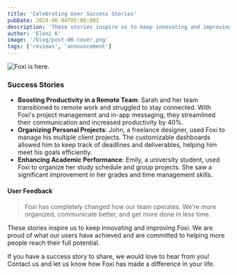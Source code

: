 ```yaml
---
title: 'Celebrating User Success Stories'
pubDate: 2024-06-04T05:00:00Z
description: 'These stories inspire us to keep innovating and improving Foxi. We are proud of what our users have achieved and are committed to helping more people reach their full potential.'
author: 'Eleni K'
image: '/blog/post-06-cover.png'
tags: ['reviews', 'announcement']
---
```


![Foxi is here.](/blog/post-06.png)

### Success Stories

- **Boosting Productivity in a Remote Team**: Sarah and her team transitioned to remote work and struggled to stay connected. With Foxi's project management and in-app messaging, they streamlined their communication and increased productivity by 40%.
- **Organizing Personal Projects**: John, a freelance designer, used Foxi to manage his multiple client projects. The customizable dashboards allowed him to keep track of deadlines and deliverables, helping him meet his goals efficiently.
- **Enhancing Academic Performance**: Emily, a university student, used Foxi to organize her study schedule and group projects. She saw a significant improvement in her grades and time management skills.

#### User Feedback

> Foxi has completely changed how our team operates. We're more organized, communicate better, and get more done in less time.

These stories inspire us to keep innovating and improving Foxi. We are proud of what our users have achieved and are committed to helping more people reach their full potential.

If you have a success story to share, we would love to hear from you! Contact us and let us know how Foxi has made a difference in your life.
